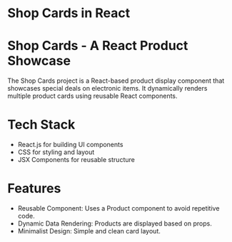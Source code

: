 # Shop Cards in React

# Shop Cards - A React Product Showcase
The Shop Cards project is a React-based product display component that showcases special deals on electronic items. It dynamically renders multiple product cards using reusable React components.

# Tech Stack
- React.js for building UI components
- CSS for styling and layout
- JSX Components for reusable structure

# Features
- Reusable Component: Uses a Product component to avoid repetitive code.
- Dynamic Data Rendering: Products are displayed based on props.
- Minimalist Design: Simple and clean card layout.

